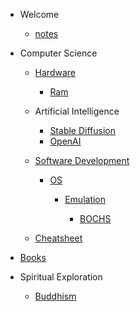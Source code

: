 - Welcome

  - [notes](README.md)

- Computer Science

  - [Hardware](hardware.md)

    - [Ram](ram.md)

  - Artificial Intelligence

    - [Stable Diffusion](stable-diffusion.md)
    - [OpenAI](openai.md)

  - [Software Development](software-development.md)

    - [OS](os.md)

      - [Emulation](emulation.md)

        - [BOCHS](bochs.md)

  - [Cheatsheet](cheatsheet.md)

- [Books](books.md)

- Spiritual Exploration

  - [Buddhism](buddhism.md)
